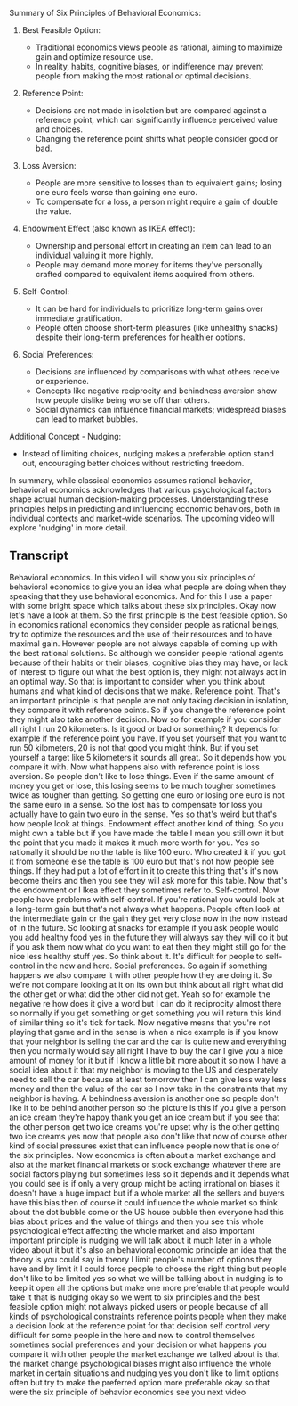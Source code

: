 Summary of Six Principles of Behavioral Economics:

1. Best Feasible Option:
   - Traditional economics views people as rational, aiming to maximize gain and optimize resource use.
   - In reality, habits, cognitive biases, or indifference may prevent people from making the most rational or optimal decisions.

2. Reference Point:
   - Decisions are not made in isolation but are compared against a reference point, which can significantly influence perceived value and choices.
   - Changing the reference point shifts what people consider good or bad.

3. Loss Aversion:
   - People are more sensitive to losses than to equivalent gains; losing one euro feels worse than gaining one euro.
   - To compensate for a loss, a person might require a gain of double the value.

4. Endowment Effect (also known as IKEA effect):
   - Ownership and personal effort in creating an item can lead to an individual valuing it more highly.
   - People may demand more money for items they've personally crafted compared to equivalent items acquired from others.

5. Self-Control:
   - It can be hard for individuals to prioritize long-term gains over immediate gratification.
   - People often choose short-term pleasures (like unhealthy snacks) despite their long-term preferences for healthier options.

6. Social Preferences:
   - Decisions are influenced by comparisons with what others receive or experience.
   - Concepts like negative reciprocity and behindness aversion show how people dislike being worse off than others.
   - Social dynamics can influence financial markets; widespread biases can lead to market bubbles.

Additional Concept - Nudging:
   - Instead of limiting choices, nudging makes a preferable option stand out, encouraging better choices without restricting freedom.

In summary, while classical economics assumes rational behavior, behavioral economics acknowledges that various psychological factors shape actual human decision-making processes. Understanding these principles helps in predicting and influencing economic behaviors, both in individual contexts and market-wide scenarios. The upcoming video will explore 'nudging' in more detail.

## Transcript

Behavioral economics. In this video I will show you six principles of behavioral economics to give you an idea what people are doing when they speaking that they use behavioral economics. And for this I use a paper with some bright space which talks about these six principles. Okay now let's have a look at them. So the first principle is the best feasible option. So in economics rational economics they consider people as rational beings, try to optimize the resources and the use of their resources and to have maximal gain. However people are not always capable of coming up with the best rational solutions. So although we consider people rational agents because of their habits or their biases, cognitive bias they may have, or lack of interest to figure out what the best option is, they might not always act in an optimal way. So that is important to consider when you think about humans and what kind of decisions that we make. Reference point. That's an important principle is that people are not only taking decision in isolation, they compare it with reference points. So if you change the reference point they might also take another decision. Now so for example if you consider all right I run 20 kilometers. Is it good or bad or something? It depends for example if the reference point you have. If you set yourself that you want to run 50 kilometers, 20 is not that good you might think. But if you set yourself a target like 5 kilometers it sounds all great. So it depends how you compare it with. Now what happens also with reference point is loss aversion. So people don't like to lose things. Even if the same amount of money you get or lose, this losing seems to be much tougher sometimes twice as tougher than getting. So getting one euro or losing one euro is not the same euro in a sense. So the lost has to compensate for loss you actually have to gain two euro in the sense. Yes so that's weird but that's how people look at things. Endowment effect another kind of thing. So you might own a table but if you have made the table I mean you still own it but the point that you made it makes it much more worth for you. Yes so rationally it should be no the table is like 100 euro. Who created it if you got it from someone else the table is 100 euro but that's not how people see things. If they had put a lot of effort in it to create this thing that's it's now become theirs and then you see they will ask more for this table. Now that's the endowment or I Ikea effect they sometimes refer to. Self-control. Now people have problems with self-control. If you're rational you would look at a long-term gain but that's not always what happens. People often look at the intermediate gain or the gain they get very close now in the now instead of in the future. So looking at snacks for example if you ask people would you add healthy food yes in the future they will always say they will do it but if you ask them now what do you want to eat then they might still go for the nice less healthy stuff yes. So think about it. It's difficult for people to self-control in the now and here. Social preferences. So again if something happens we also compare it with other people how they are doing it. So we're not compare looking at it on its own but think about all right what did the other get or what did the other did not get. Yeah so for example the negative re how does it give a word but I can do it reciprocity almost there so normally if you get something or get something you will return this kind of similar thing so it's tick for tack. Now negative means that you're not playing that game and in the sense is when a nice example is if you know that your neighbor is selling the car and the car is quite new and everything then you normally would say all right I have to buy the car I give you a nice amount of money for it but if I know a little bit more about it so now I have a social idea about it that my neighbor is moving to the US and desperately need to sell the car because at least tomorrow then I can give less way less money and then the value of the car so I now take in the constraints that my neighbor is having. A behindness aversion is another one so people don't like it to be behind another person so the picture is this if you give a person an ice cream they're happy thank you get an ice cream but if you see that the other person get two ice creams you're upset why is the other getting two ice creams yes now that people also don't like that now of course other kind of social pressures exist that can influence people now that is one of the six principles. Now economics is often about a market exchange and also at the market financial markets or stock exchange whatever there are social factors playing but sometimes less so it depends and it depends what you could see is if only a very group might be acting irrational on biases it doesn't have a huge impact but if a whole market all the sellers and buyers have this bias then of course it could influence the whole market so think about the dot bubble come or the US house bubble then everyone had this bias about prices and the value of things and then you see this whole psychological effect affecting the whole market and also important important principle is nudging we will talk about it much later in a whole video about it but it's also an behavioral economic principle an idea that the theory is you could say in theory I limit people's number of options they have and by limit it I could force people to choose the right thing but people don't like to be limited yes so what we will be talking about in nudging is to keep it open all the options but make one more preferable that people would take it that is nudging okay so we went to six principles and the best feasible option might not always picked users or people because of all kinds of psychological constraints reference points people when they make a decision look at the reference point for that decision self control very difficult for some people in the here and now to control themselves sometimes social preferences and your decision or what happens you compare it with other people the market exchange we talked about is that the market change psychological biases might also influence the whole market in certain situations and nudging yes you don't like to limit options often but try to make the preferred option more preferable okay so that were the six principle of behavior economics see you next video